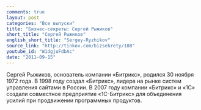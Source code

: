 ```yaml
---
comments: true
layout: post
categories: "Все выпуски"
title: "Бизнес-секреты: Сергей Рыжиков"
short_title: "Сергей Рыжиков"
english_short_title: "Sergey-Ryzhikov"
source_link: "http://tinkov.com/bizsekrety/108"
youtube_id: "W1dgjuFdbAc"
date: "2011-09-15"
---
```

Сергей Рыжиков, основатель компании «Битрикс», родился 30 ноября 1972 года. В 1998 году создал «Битрикс», лидера на рынке систем управления сайтами в России. В 2007 году компании «Битрикс» и «1С» создали совместное предприятие «1С-Битрикс» для объединения усилий при продвижении программных продуктов.
